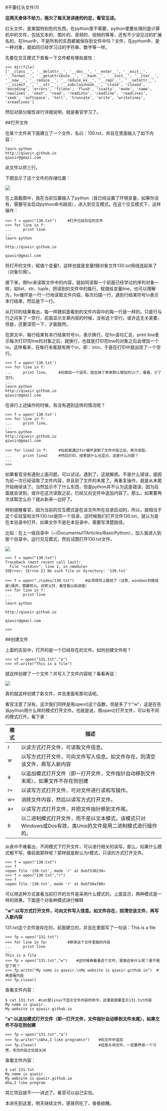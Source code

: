 #不要红头文件(1)

**这两天身体不给力，拖欠了每天发讲座的约定，看官见谅。**

红头文件，是某国特别色的东西，在python里不需要，python里要处理的是计算机中的文件，包括文本的、图片的、音频的、视频的等等，还有不少没见过的扩展名的，在linux中，不是所有的东西都被保存到文件中吗？文件，在python中，是一种对象，就如同已经学习过的字符串、数字等一样。

先要在交互模式下查看一下文件都有哪些属性：

    >>> dir(file)
    ['__class__', '__delattr__', '__doc__', '__enter__', '__exit__', '__format__', '__getattribute__', '__hash__', '__init__', '__iter__', '__new__', '__reduce__', '__reduce_ex__', '__repr__', '__setattr__', '__sizeof__', '__str__', '__subclasshook__', 'close', 'closed', 'encoding', 'errors', 'fileno', 'flush', 'isatty', 'mode', 'name', 'newlines', 'next', 'read', 'readinto', 'readline', 'readlines', 'seek', 'softspace', 'tell', 'truncate', 'write', 'writelines', 'xreadlines']

然后对部分属性进行详细说明，就是看官学习了。

##打开文件

在某个文件夹下面建立了一个文件，名曰：130.txt，并且在里面输入了如下内容：

    learn python
    http://qiwsir.github.io
    qiwsir@gmail.com

此文件以供三行。

下图显示了这个文件的存储位置：

![](https://raw.githubusercontent.com/qiwsir/ITArticles/master/Pictures/13001.png)

在上面截图中，我在当前位置输入了python（我已经设置了环境变量，如果你没有，需要写全启动python命令路径），进入到交互模式。在这个交互模式下，这样操作：

    >>> f = open("130.txt")     #打开已经存在的文件
    >>> for line in f:
    ...     print line
    ...
    learn python

    http://qiwsir.github.io

    qiwsir@gmail.com

将打开的文件，赋值个变量f，这样也就是变量f跟对象文件130.txt用线连起来了（对象引用）。

接下来，用for来读取文件中的内容，就如同读取一个前面已经学过的序列对象一样，如list、str、tuple，把读到的文件中的每行，赋值给变量line。也可以理解为，for循环是一行一行地读取文件内容。每次扫描一行，遇到行结束符号\n表示本行结束，然后是下一行。

从打印的结果看出，每一样跟前面看到的文件内容中的每一行是一样的。只是行与行之间多了一空行，前面显示文章内容的时候，没有这个空行。或许这无关紧要，但是，还要深究一下，才能豁然。

在原文中，每行结束有本行结束符号\n，表示换行。在for语句汇总，print line表示每次打印完line的对象之后，就换行，也就是打印完line的对象之后会增加一个\n。这样看来，在每行末尾就有两个\n，即：\n\n，于是在打印中就出现了一个空行。

    >>> f = open('130.txt')
    >>> for line in f:
    ...     print line,     #后面加一个逗号，就去掉了原来默认增加的\n了，看看，少了空行。
    ...
    learn python
    http://qiwsir.github.io
    qiwsir@gmail.com

在进行上述操作的时候，有没有遇到这样的情况呢？

    >>> f = open('130.txt')
    >>> for line in f:
    ...     print line,
    ...
    learn python
    http://qiwsir.github.io
    qiwsir@gmail.com

    >>> for line2 in f:     #在前面通过for循环读取了文件内容之后，再次读取，
    ...     print line2     #然后打印，结果就什么也显示，这是什么问题？
    ...
    >>>

如果看官没有遇到上面问题，可以试试。遇到了，这就解惑。不是什么错误，是因为前一次已经读取了文件内容，并且到了文件的末尾了。再重复操作，就是从末尾开始继续读了。当然显示不了什么东西，但是python并不认为这是错误，因为后面就会讲到，或许在这次读取之前，已经又向文件中追加内容了。那么，如果要再次读取怎么办？就从新来一边好了。

特别提醒看官，因为当前的交互模式是在该文件所在目录启动的，所以，就相当于这个实验室和文件130.txt是同一个目录，这时候我们打开文件130.txt，就认为是在本目录中打开，如果文件不是在本目录中，需要写清楚路径。

比如：在上一级目录中（~/Documents/ITArticles/BasicPython），加入我进入到那个目录中，运行交互模式，然后试图打开130.txt文件。

![](https://raw.githubusercontent.com/qiwsir/ITArticles/master/Pictures/13002.png)

    >>> f = open("130.txt")
    Traceback (most recent call last):
      File "<stdin>", line 1, in <module>
    IOError: [Errno 2] No such file or directory: '130.txt'

    >>> f = open("./codes/130.txt")     #必须得写上路径了（注意，windows的路径是\隔开，需要转义。对转义符，看官看以前讲座）
    >>> for line in f:
    ...     print line
    ...
    learn python

    http://qiwsir.github.io

    qiwsir@gmail.com

    >>>

##创建文件

上面的实验中，打开的是一个已经存在的文件。如何创建文件呢？

    >>> nf = open("131.txt","w")
    >>> nf.write("This is a file")

就这样创建了一个文件？并写入了文件内容呢？看看再说：

![](https://raw.githubusercontent.com/qiwsir/ITArticles/master/Pictures/13003.png)

真的就这样创建了新文件，并且里面有那句话呢。

看官注意了没有，这次我们同样是用open()这个函数，但是多了个"w"，这是在告诉python用什么样的模式打开文件。也就是说，用open()打开文件，可以有不同的模式打开。看下表：

| 模式 | 描述 |
|------|------|
| r | 以读方式打开文件，可读取文件信息。|
| w | 以写方式打开文件，可向文件写入信息。如文件存在，则清空该文件，再写入新内容 |
| a | 以追加模式打开文件（即一打开文件，文件指针自动移到文件末尾），如果文件不存在则创建 |
| r+ | 以读写方式打开文件，可对文件进行读和写操作。 |
| w+ | 消除文件内容，然后以读写方式打开文件。 |
| a+ | 以读写方式打开文件，并把文件指针移到文件尾。 |
| b | 以二进制模式打开文件，而不是以文本模式。该模式只对Windows或Dos有效，类Unix的文件是用二进制模式进行操作的。 |

从表中不难看出，不同模式下打开文件，可以进行相关的读写。那么，如果什么模式都不写，像前面那样呢？那样就是默认为r模式，只读的方式打开文件。

    >>> f = open("130.txt")
    >>> f
    <open file '130.txt', mode 'r' at 0xb7530230>
    >>> f = open("130.txt","r")
    >>> f
    <open file '130.txt', mode 'r' at 0xb750a700>

可以用这种方式查看当前打开的文件是采用什么模式的，上面显示，两种模式是一样的效果。下面逐个对各种模式进行解释

**"w":以写方式打开文件，可向文件写入信息。如文件存在，则清空该文件，再写入新内容**

131.txt这个文件是存在的，前面建立的，并且在里面写了一句话：This is a file

    >>> fp = open("131.txt")
    >>> for line in fp:         #原来这个文件里面的内容
    ...     print line
    ...
    This is a file
    >>> fp = open("131.txt","w")    #这时候再看看这个文件，里面还有什么呢？是不是空了呢？
    >>> fp.write("My name is qiwsir.\nMy website is qiwsir.github.io")  #再查看内容
    >>> fp.close()

查看文件内容：

    $ cat 131.txt  #cat是linux下显示文件内容的命令，这里就是要显示131.txt内容
    My name is qiwsir.
    My website is qiwsir.github.io

**"a":以追加模式打开文件（即一打开文件，文件指针自动移到文件末尾），如果文件不存在则创建**

    >>> fp = open("131.txt","a")
    >>> fp.write("\nAha,I like program\n")    #向文件中追加
    >>> fp.close()                            #这是关闭文件，一定要养成一个习惯，写完内容之后就关闭

查看文件内容：

    $ cat 131.txt
    My name is qiwsir.
    My website is qiwsir.github.io
    Aha,I like program

其它项目就不一一讲述了。看官可以自己实验。

本讲先到这里，明天继续文件。感冒药吃了，昏昏欲睡。
